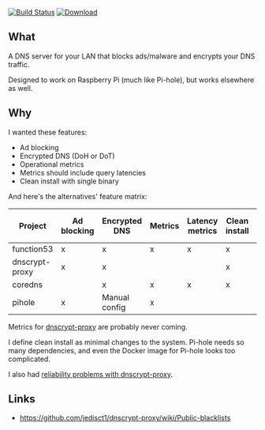 [![Build Status](https://img.shields.io/travis/function61/function53.svg?style=for-the-badge)](https://travis-ci.org/function61/function53)
[![Download](https://img.shields.io/docker/pulls/fn61/function53.svg?style=for-the-badge)](https://hub.docker.com/r/fn61/function53/)

What
----

A DNS server for your LAN that blocks ads/malware and encrypts your DNS traffic.

Designed to work on Raspberry Pi (much like Pi-hole), but works elsewhere as well.


Why
---

I wanted these features:

- Ad blocking
- Encrypted DNS (DoH or DoT)
- Operational metrics
- Metrics should include query latencies
- Clean install with single binary

And here's the alternatives' feature matrix:

| Project        | Ad blocking | Encrypted DNS | Metrics | Latency metrics | Clean install | Not using PHP |
|----------------|-------------|---------------|---------|-----------------|---------------|---------------|
| function53     | x           | x             | x       | x               | x             | x             |
| dnscrypt-proxy | x           | x             |         |                 | x             | x             |
| coredns        |             | x             | x       | x               | x             | x             |
| pihole         | x           | Manual config | x       |                 |               |               |

Metrics for [dnscrypt-proxy](https://github.com/jedisct1/dnscrypt-proxy/issues/337) are probably never coming.

I define clean install as minimal changes to the system. Pi-hole needs so many dependencies,
and even the Docker image for Pi-hole looks too complicated.

I also had [reliability problems with dnscrypt-proxy](https://github.com/coredns/coredns/issues/2267#issuecomment-450131975).


Links
-----

- https://github.com/jedisct1/dnscrypt-proxy/wiki/Public-blacklists
